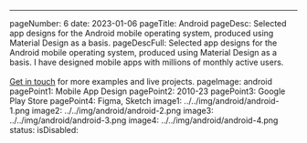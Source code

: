 ---
pageNumber: 6
date: 2023-01-06
pageTitle: Android
pageDesc: Selected app designs for the Android mobile operating system, produced using Material Design as a basis.
pageDescFull: Selected app designs for the Android mobile operating system, produced using Material Design as a basis. I have designed mobile apps with millions of monthly active users. </br></br><a href="mailto:e@benbate.com">Get in touch</a> for more examples and live projects.
pageImage: android
pagePoint1: Mobile App Design
pagePoint2: 2010-23
pagePoint3: Google Play Store
pagePoint4: Figma, Sketch
image1: ../../img/android/android-1.png
image2: ../../img/android/android-2.png
image3: ../../img/android/android-3.png
image4: ../../img/android/android-4.png
status: 
isDisabled: 